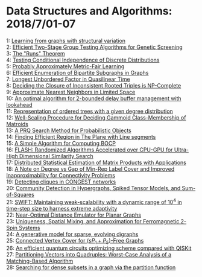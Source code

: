 # Data Structures and Algorithms: 2018/7/01-07  
1: [Learning from graphs with structural variation](https://doi.org/10.48550/arXiv.1806.11377)  
2: [Efficient Two-Stage Group Testing Algorithms for Genetic Screening](https://doi.org/10.48550/arXiv.1306.4664)  
3: [The "Runs" Theorem](https://doi.org/10.48550/arXiv.1406.0263)  
4: [Testing Conditional Independence of Discrete Distributions](https://doi.org/10.48550/arXiv.1711.11560)  
5: [Probably Approximately Metric-Fair Learning](https://doi.org/10.48550/arXiv.1803.03242)  
6: [Efficient Enumeration of Bipartite Subgraphs in Graphs](https://doi.org/10.48550/arXiv.1803.03839)  
7: [Longest Unbordered Factor in Quasilinear Time](https://doi.org/10.48550/arXiv.1805.09924)  
8: [Deciding the Closure of Inconsistent Rooted Triples is NP-Complete](https://doi.org/10.48550/arXiv.1807.00030)  
9: [Approximate Nearest Neighbors in Limited Space](https://doi.org/10.48550/arXiv.1807.00112)  
10: [An optimal algorithm for 2-bounded delay buffer management with  lookahead](https://doi.org/10.48550/arXiv.1807.00121)  
11: [Representation of ordered trees with a given degree distribution](https://doi.org/10.48550/arXiv.1807.00371)  
12: [Well-Scaling Procedure for Deciding Gammoid Class-Membership of Matroids](https://doi.org/10.48550/arXiv.1807.00594)  
13: [A PRQ Search Method for Probabilistic Objects](https://doi.org/10.48550/arXiv.1210.4663)  
14: [Finding Efficient Region in The Plane with Line segments](https://doi.org/10.48550/arXiv.1210.7638)  
15: [A Simple Algorithm for Computing BOCP](https://doi.org/10.48550/arXiv.1211.0729)  
16: [FLASH: Randomized Algorithms Accelerated over CPU-GPU for Ultra-High  Dimensional Similarity Search](https://doi.org/10.48550/arXiv.1709.01190)  
17: [Distributed Statistical Estimation of Matrix Products with Applications](https://doi.org/10.48550/arXiv.1807.00878)  
18: [A Note on Degree vs Gap of Min-Rep Label Cover and Improved  Inapproximability for Connectivity Problems](https://doi.org/10.48550/arXiv.1807.00936)  
19: [Detecting cliques in CONGEST networks](https://doi.org/10.48550/arXiv.1807.01070)  
20: [Community Detection in Hypergraphs, Spiked Tensor Models, and  Sum-of-Squares](https://doi.org/10.48550/arXiv.1705.02973)  
21: [SWIFT: Maintaining weak-scalability with a dynamic range of $10^4$ in  time-step size to harness extreme adaptivity](https://doi.org/10.48550/arXiv.1807.01341)  
22: [Near-Optimal Distance Emulator for Planar Graphs](https://doi.org/10.48550/arXiv.1807.01478)  
23: [Uniqueness, Spatial Mixing, and Approximation for Ferromagnetic 2-Spin  Systems](https://doi.org/10.48550/arXiv.1511.00493)  
24: [A generative model for sparse, evolving digraphs](https://doi.org/10.48550/arXiv.1710.06298)  
25: [Connected Vertex Cover for $(sP_1+P_5)$-Free Graphs](https://doi.org/10.48550/arXiv.1712.08362)  
26: [An efficient quantum circuits optimizing scheme compared with QISKit](https://doi.org/10.48550/arXiv.1807.01703)  
27: [Partitioning Vectors into Quadruples: Worst-Case Analysis of a  Matching-Based Algorithm](https://doi.org/10.48550/arXiv.1807.01962)  
28: [Searching for dense subsets in a graph via the partition function](https://doi.org/10.48550/arXiv.1807.02054)  